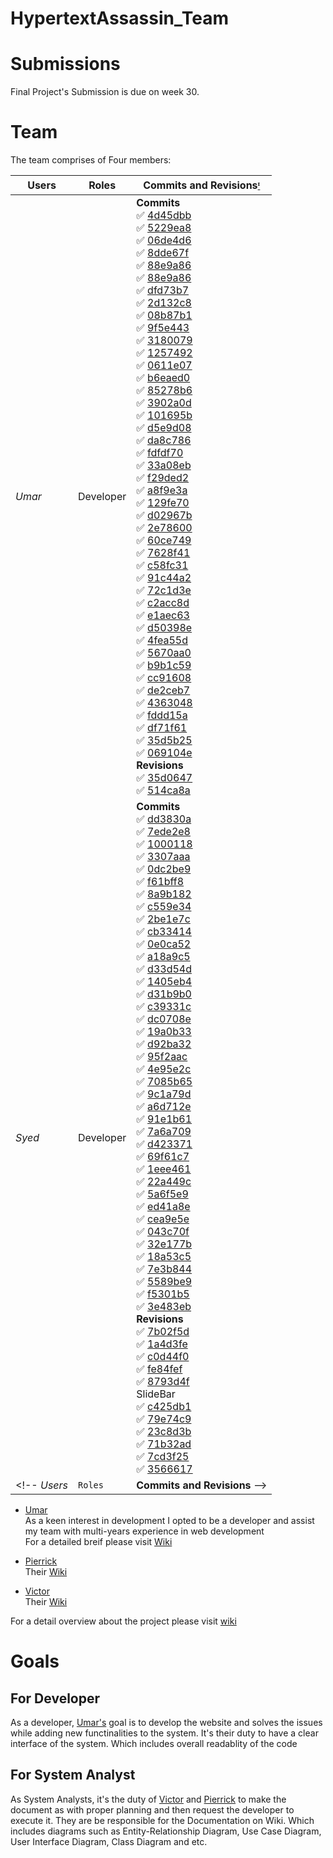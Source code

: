 # HypertextAssassin_Team


# Submissions 
Final Project's Submission is due on week 30.

# Team

The team comprises of Four members:

Users | Roles | Commits and Revisions[ᶦ](https://github.com/DMU-CTEC2902-2022/HypertextAssassin_Team#team "Hovering will show the details")
--- | --- | ---
*Umar* | Developer |   **Commits**   <br>✅ [4d45dbb](https://github.com/DMU-CTEC2902-2022/HypertextAssassin_Team/commit/4d45dbbb0164b37ed7b9fd7af682c25bd0ef67d8)  <br> ✅ [5229ea8](https://github.com/DMU-CTEC2902-2022/HypertextAssassin_Team/commit/5229ea84edaad9c67f475f7bc602cb69b716096a)   <br>✅ [06de4d6](https://github.com/DMU-CTEC2902-2022/HypertextAssassin_Team/commit/06de4d6d6a989d69fd2d7687f6537745c0cfab9b)   <br>✅ [8dde67f](https://github.com/DMU-CTEC2902-2022/HypertextAssassin_Team/commit/8dde67f631027186b99c1b948704b5b05b73452a)   <br>✅ [88e9a86](https://github.com/DMU-CTEC2902-2022/HypertextAssassin_Team/commit/8dde67f631027186b99c1b948704b5b05b73452a)   <br>✅ [88e9a86](https://github.com/DMU-CTEC2902-2022/HypertextAssassin_Team/commit/88e9a86f62aec512903325d82624ee471c3c7c47)   <br>✅ [dfd73b7](https://github.com/DMU-CTEC2902-2022/HypertextAssassin_Team/commit/dfd73b71b7dc29bfb94a917a7f5d9de11c0b70cb)   <br>✅ [2d132c8](https://github.com/DMU-CTEC2902-2022/HypertextAssassin_Team/commit/2d132c8317f4178fad570745d420a00b450f6e04)   <br>✅ [08b87b1](https://github.com/DMU-CTEC2902-2022/HypertextAssassin_Team/commit/08b87b12ba32f622ba15d47c42a54282083254bd)   <br>✅ [9f5e443](https://github.com/DMU-CTEC2902-2022/HypertextAssassin_Team/commit/9f5e4433e8b0e71bcdc8e25c407969b0996aebb6)   <br>✅ [3180079](https://github.com/DMU-CTEC2902-2022/HypertextAssassin_Team/commit/3180079b390a14377d8feb3678da952b6c6accbb)   <br>✅ [1257492](https://github.com/DMU-CTEC2902-2022/HypertextAssassin_Team/commit/1257492a367ed9ec0a90f1635c9e833ec06677f8)   <br>✅ [0611e07](https://github.com/DMU-CTEC2902-2022/HypertextAssassin_Team/commit/0611e07ade66350a83a538a00bfd4fc9728aed80)   <br>✅ [b6eaed0](https://github.com/DMU-CTEC2902-2022/HypertextAssassin_Team/commit/b6eaed0e3942d77d48591efda36c568168d2c3e9)   <br>✅ [85278b6](https://github.com/DMU-CTEC2902-2022/HypertextAssassin_Team/commit/85278b68f3fa7502250edc378618926ac971eaa7)   <br>✅ [3902a0d](https://github.com/DMU-CTEC2902-2022/HypertextAssassin_Team/commit/3902a0dd2875a3337dfa3336f97296560bbd40a7)   <br>✅ [101695b](https://github.com/DMU-CTEC2902-2022/HypertextAssassin_Team/commit/101695b67b62f85ff596b110dfebfc6779802d58)   <br>✅ [d5e9d08](https://github.com/DMU-CTEC2902-2022/HypertextAssassin_Team/commit/d5e9d08fe3d9de2be02ff1a6a90f9230fe0b8b2e)   <br>✅ [da8c786](https://github.com/DMU-CTEC2902-2022/HypertextAssassin_Team/commit/da8c786d62eeb339d99e733714c3792b21e7a9b8)   <br>✅ [fdfdf70](https://github.com/DMU-CTEC2902-2022/HypertextAssassin_Team/commit/fdfdf70297623fbddbfbf1b7d713482dedf91b7c)   <br>✅ [33a08eb](https://github.com/DMU-CTEC2902-2022/HypertextAssassin_Team/commit/33a08eb2d55039d7026b391c6003c85810d00304)   <br>✅ [f29ded2](https://github.com/DMU-CTEC2902-2022/HypertextAssassin_Team/commit/f29ded2b01d3c486263eeb09f6d0f9db74fa43cb)   <br>✅ [a8f9e3a](https://github.com/DMU-CTEC2902-2022/HypertextAssassin_Team/commit/a8f9e3a2b6338d1ef7ba45bb29f22d8f2e99d093)   <br>✅ [129fe70](https://github.com/DMU-CTEC2902-2022/HypertextAssassin_Team/commit/129fe7011ec720550ebfd55a297244cf7fa8a80f)   <br>✅ [d02967b](https://github.com/DMU-CTEC2902-2022/HypertextAssassin_Team/commit/d02967baef08c64a7c673b423607d833062b6b12)   <br>✅ [2e78600](https://github.com/DMU-CTEC2902-2022/HypertextAssassin_Team/commit/2e78600c6da2e7fb0a614dee8afc2b3da7946aa7)   <br>✅ [60ce749](https://github.com/DMU-CTEC2902-2022/HypertextAssassin_Team/commit/60ce749f9057efa803ab4428c15f7aeb94c34335)   <br>✅ [7628f41](https://github.com/DMU-CTEC2902-2022/HypertextAssassin_Team/commit/7628f417697b5d5cf0f7107547299a03563d93f5)   <br>✅ [c58fc31](https://github.com/DMU-CTEC2902-2022/HypertextAssassin_Team/commit/c58fc315bfbabd6c263f94d1aba453948714d5ed)   <br>✅ [91c44a2](https://github.com/DMU-CTEC2902-2022/HypertextAssassin_Team/commit/91c44a2c8f575999f63c0b293f83080fa63d89df)   <br>✅ [72c1d3e](https://github.com/DMU-CTEC2902-2022/HypertextAssassin_Team/commit/72c1d3ed6b1eb10ca1a2319f0b3f5a6849d99808)   <br>✅ [c2acc8d](https://github.com/DMU-CTEC2902-2022/HypertextAssassin_Team/commit/c2acc8d66086b3998208d331fb034e7994c8fcec)   <br>✅ [e1aec63](https://github.com/DMU-CTEC2902-2022/HypertextAssassin_Team/commit/e1aec6386cdb060e174c7628c1c3283339636877)   <br>✅ [d50398e](https://github.com/DMU-CTEC2902-2022/HypertextAssassin_Team/commit/d50398e1ed8db19d2cb40fd350aa5d6fa1a9fdaa)   <br>✅ [4fea55d](https://github.com/DMU-CTEC2902-2022/HypertextAssassin_Team/commit/4fea55d319f2c4beb7ba81bd17947491530b251d)   <br>✅ [5670aa0](https://github.com/DMU-CTEC2902-2022/HypertextAssassin_Team/commit/5670aa01539965b4ebecc071ffb88d8468a47e72)   <br>✅ [b9b1c59](https://github.com/DMU-CTEC2902-2022/HypertextAssassin_Team/commit/b9b1c5972e53c06644bc3637748d817552d473ad)   <br>✅ [cc91608](https://github.com/DMU-CTEC2902-2022/HypertextAssassin_Team/commit/cc916086f15de3dc1a63d1031bc02b559cdf7e4a)   <br>✅ [de2ceb7](https://github.com/DMU-CTEC2902-2022/HypertextAssassin_Team/commit/de2ceb745c011dc4a33dad1b843d4998246d7deb)   <br>✅ [4363048](https://github.com/DMU-CTEC2902-2022/HypertextAssassin_Team/commit/4363048ce883839eb170aa3c97659e6badf406a8)   <br>✅ [fddd15a](https://github.com/DMU-CTEC2902-2022/HypertextAssassin_Team/commit/fddd15af80ac4aee6390b1f452eed042fc98485e)   <br>✅ [df71f61](https://github.com/DMU-CTEC2902-2022/HypertextAssassin_Team/commit/df71f6108d72658609b7f8163e6e361bd4d7d688)   <br>✅ [35d5b25](https://github.com/DMU-CTEC2902-2022/HypertextAssassin_Team/commit/35d5b2578ed0f66aedceeb2d384d2d48c2e2f3f8)   <br>✅ [069104e](https://github.com/DMU-CTEC2902-2022/HypertextAssassin_Team/commit/069104e2c8e3e26f5b88eb6cdedf6a878bc7cbb7)   <br> **Revisions**   <br>✅ [35d0647](https://github.com/DMU-CTEC2902-2022/HypertextAssassin_Team/wiki/Home/35d0647c01c675e98a6ae902a09595bb561a3d95 "My work on team's wiki")   <br>✅ [514ca8a](https://github.com/DMU-CTEC2902-2022/HypertextAssassin_Team/wiki/Umar's-Wiki/514ca8aa8841407feae9c30f1998ab34c6135c9e "My work on my own wiki")  
*Syed* | Developer |   **Commits**   <br>✅ [dd3830a](https://github.com/DMU-CTEC2902-2022/HypertextAssassin_Team/commit/dd3830a3239921d42c04cebf861e862b2fa51195) <br>✅ [7ede2e8](https://github.com/DMU-CTEC2902-2022/HypertextAssassin_Team/commit/7ede2e814d03a936e7aeaf04d19b3c721dc7d0aa)<br>✅ [1000118](https://github.com/DMU-CTEC2902-2022/HypertextAssassin_Team/commit/100011823f953fce95078f2fdb006ad106d8c553) <br>✅ [3307aaa](https://github.com/DMU-CTEC2902-2022/HypertextAssassin_Team/commit/3307aaad5e9260f71a61cd352630dbb69986431b) <br>✅ [0dc2be9](https://github.com/DMU-CTEC2902-2022/HypertextAssassin_Team/commit/0dc2be913a356927ceabe0a1af6e63f68e50f38f) <br>✅ [f61bff8](https://github.com/DMU-CTEC2902-2022/HypertextAssassin_Team/commit/f61bff8ea657d20bc19fb90903db1d7892c62029) <br>✅ [8a9b182](https://github.com/DMU-CTEC2902-2022/HypertextAssassin_Team/commit/8a9b1826b38a37853f2f632b828c5b882a901faf) <br>✅ [c559e34](https://github.com/DMU-CTEC2902-2022/HypertextAssassin_Team/commit/c559e346d31b32cba5eea51ba3ac7246d0600674) <br>✅ [2be1e7c](https://github.com/DMU-CTEC2902-2022/HypertextAssassin_Team/commit/2be1e7ca77aa8ba1420b7f8e1166e1e1d0c6d79c) <br>✅ [cb33414](https://github.com/DMU-CTEC2902-2022/HypertextAssassin_Team/commit/cb33414167be5fa2f8cf85b39672999c297b0c55) <br>✅ [0e0ca52](https://github.com/DMU-CTEC2902-2022/HypertextAssassin_Team/commit/0e0ca524d249712bb5c4931fd6d64a49f32bf304) <br>✅ [a18a9c5](https://github.com/DMU-CTEC2902-2022/HypertextAssassin_Team/commit/a18a9c5ce71a7e06f0f4f4c2eb35fb39907b552b) <br>✅ [d33d54d](https://github.com/DMU-CTEC2902-2022/HypertextAssassin_Team/commit/d33d54d5b9ce9ed3737f6aea1e9d2f507e913081) <br>✅ [1405eb4](https://github.com/DMU-CTEC2902-2022/HypertextAssassin_Team/commit/1405eb485385b0683d3d0e61f659c1e0176e1cd2) <br>✅ [d31b9b0](https://github.com/DMU-CTEC2902-2022/HypertextAssassin_Team/commit/d31b9b0e770b1966a2f4f6936d852d9c1b9a0147) <br>✅ [c39331c](https://github.com/DMU-CTEC2902-2022/HypertextAssassin_Team/commit/c39331c0f39b1368c1e7781a658dfde87c272527) <br>✅ [dc0708e](https://github.com/DMU-CTEC2902-2022/HypertextAssassin_Team/commit/dc0708efd48d5d6ba730c7c0eae0f3cd3f1b45ec) <br>✅ [19a0b33](https://github.com/DMU-CTEC2902-2022/HypertextAssassin_Team/commit/19a0b33a4177c126aec1563a2bcb7d5f7eb41e21) <br>✅ [d92ba32](https://github.com/DMU-CTEC2902-2022/HypertextAssassin_Team/commit/d92ba32026fcfbea44f131eedffb659a38e392e5) <br>✅ [95f2aac](https://github.com/DMU-CTEC2902-2022/HypertextAssassin_Team/commit/95f2aac11cf420a75537bec5d2a3815402b5060a) <br>✅ [4e95e2c](https://github.com/DMU-CTEC2902-2022/HypertextAssassin_Team/commit/4e95e2c1a0c814769a24e3d749b6a60955b64b49) <br>✅ [7085b65](https://github.com/DMU-CTEC2902-2022/HypertextAssassin_Team/commit/7085b651fe3ab140cc57314f8fee5959939c1522) <br>✅ [9c1a79d](https://github.com/DMU-CTEC2902-2022/HypertextAssassin_Team/commit/9c1a79dfd896353443a1dace8e4422214f87faee) <br>✅ [a6d712e](https://github.com/DMU-CTEC2902-2022/HypertextAssassin_Team/commit/a6d712e0220bd9ba8e55674db2706598af514dd9) <br>✅ [91e1b61](https://github.com/DMU-CTEC2902-2022/HypertextAssassin_Team/commit/91e1b61ed42b22caf41d3c389e16c57703b9b202) <br>✅ [7a6a709](https://github.com/DMU-CTEC2902-2022/HypertextAssassin_Team/commit/7a6a7094ace8ba66fcf471c41acd70cdaefde98b) <br>✅ [d423371](https://github.com/DMU-CTEC2902-2022/HypertextAssassin_Team/commit/d423371455a54db53864ac29863a7c57cd9f0247) <br>✅ [69f61c7](https://github.com/DMU-CTEC2902-2022/HypertextAssassin_Team/commit/69f61c7947338e2fec5277764c1cd97a95c5b9ca) <br>✅ [1eee461](https://github.com/DMU-CTEC2902-2022/HypertextAssassin_Team/commit/1eee461b4031166f1c11f14d9a4d2b50d96a2ccf) <br>✅ [22a449c](https://github.com/DMU-CTEC2902-2022/HypertextAssassin_Team/commit/22a449c303e5ed77a7771ed46ddf95a0d7153dba) <br>✅ [5a6f5e9](https://github.com/DMU-CTEC2902-2022/HypertextAssassin_Team/commit/5a6f5e9759d4f5286c2242066f02df2d9d812c2a) <br>✅ [ed41a8e](https://github.com/DMU-CTEC2902-2022/HypertextAssassin_Team/commit/ed41a8e6b9621a3645d87a4955bc4db2ffd039ec) <br>✅ [cea9e5e](https://github.com/DMU-CTEC2902-2022/HypertextAssassin_Team/commit/cea9e5ee444c072096f7788d753935b74a1f571e) <br>✅ [043c70f](https://github.com/DMU-CTEC2902-2022/HypertextAssassin_Team/commit/043c70fdc0b14e09857ae7f9fb908b507eb6832c) <br>✅ [32e177b](https://github.com/DMU-CTEC2902-2022/HypertextAssassin_Team/commit/32e177b8b892ebb7fad6a9ab5fcb460a78f7e41b) <br>✅ [18a53c5](https://github.com/DMU-CTEC2902-2022/HypertextAssassin_Team/commit/18a53c53daafc91546b1880a9c6688672efe58e0) <br>✅ [7e3b844](https://github.com/DMU-CTEC2902-2022/HypertextAssassin_Team/commit/7e3b844e1652fbc7955ace4b4f957c112825d981) <br>✅ [5589be9](https://github.com/DMU-CTEC2902-2022/HypertextAssassin_Team/commit/5589be9d9996af1faf14776f9b5dc891e6fd11b1) <br>✅ [f5301b5](https://github.com/DMU-CTEC2902-2022/HypertextAssassin_Team/commit/f5301b57d0fae8cf688b08e4b369318bc1cac872) <br>✅ [3e483eb](https://github.com/DMU-CTEC2902-2022/HypertextAssassin_Team/commit/3e483ebb0712b7315986dcde94ec3d88758e0bb3) <br> **Revisions**<br>✅ [7b02f5d](https://github.com/DMU-CTEC2902-2022/HypertextAssassin_Team/wiki/Team-Protocols/7b02f5d38c92882dc9aa0f98fda7f4b00a666420) <br>✅ [1a4d3fe](https://github.com/DMU-CTEC2902-2022/HypertextAssassin_Team/wiki/Documentations-and-Diagrams/1a4d3fea117ecec73ec6a585b4424ccd0ea2808d)  <br>✅ [c0d44f0](https://github.com/DMU-CTEC2902-2022/HypertextAssassin_Team/wiki/Syed's-Wiki/c0d44f01ce187f7f911aa940b5173bcc0996d713) <br>✅ [fe84fef](https://github.com/DMU-CTEC2902-2022/HypertextAssassin_Team/wiki/Test-Module/fe84fef937c1774304e7398aa99faabac344a997) <br>✅ [8793d4f](https://github.com/DMU-CTEC2902-2022/HypertextAssassin_Team/wiki/TestStaff/8793d4f337e63eded6c2240613c8559a53a64af9)<br> SlideBar <br>✅ [c425db1](https://github.com/DMU-CTEC2902-2022/HypertextAssassin_Team/wiki/_Sidebar/c425db158ed2c0fc83278547213e3960e4a104c4) <br>✅ [79e74c9](https://github.com/DMU-CTEC2902-2022/HypertextAssassin_Team/wiki/_Sidebar/79e74c9b1db468ba1e614aac579ed0b9fd7672d8) <br>✅ [23c8d3b](https://github.com/DMU-CTEC2902-2022/HypertextAssassin_Team/wiki/_Sidebar/23c8d3bc4e1693113503a5c1dd6df3df3cc9c36e) <br>✅ [71b32ad](https://github.com/DMU-CTEC2902-2022/HypertextAssassin_Team/wiki/_Sidebar/71b32ada1fff8ccfb53063d047727e35519149a1) <br>✅ [7cd3f25](https://github.com/DMU-CTEC2902-2022/HypertextAssassin_Team/wiki/_Sidebar/7cd3f25fb28b5673041a2353d85b5f98233f9b48) <br>✅ [3566617](https://github.com/DMU-CTEC2902-2022/HypertextAssassin_Team/wiki/_Sidebar/3566617a4f9020fa63e6677e9e09a11299c5193b)
<!-- *Users* | `Roles` | **Commits and Revisions** -->





* [Umar](https://github.com/itsumarsoomro)<br>
As a keen interest in development I opted to be a developer and assist my team with multi-years experience in web development  
For a detailed breif please visit [Wiki](https://github.com/DMU-CTEC2902-2022/HypertextAssassin_Team/wiki/Umar's-Wiki)

* [Pierrick](https://github.com/Riick91) <br>
Their [Wiki](https://github.com/DMU-CTEC2902-2022/HypertextAssassin_Team/wiki/Pierrick-Njiki-An-Coordinator-role)

* [Victor](https://github.com/VictorTooHauAn) <br>
Their [Wiki](https://github.com/DMU-CTEC2902-2022/HypertextAssassin_Team/wiki/Victor-Too-Hau-An---Coordinator-role)


For a detail overview about the project please visit [wiki](https://github.com/DMU-CTEC2902-2022/HypertextAssassin_Team/wiki)



# Goals

## For Developer

As a developer, [Umar's](https://github.com/itsumarsoomro) goal is to develop the website and solves the issues while adding new functinalities to the system. It's their duty to have a clear interface of the system. Which includes overall readablity of the code

## For System Analyst

As System Analysts, it's the duty of [Victor](https://github.com/VictorTooHauAn) and [Pierrick](https://github.com/Riick91) to make the document as with proper planning and then request the developer to execute it. They are be responsible for the Documentation on Wiki. Which includes diagrams such as Entity-Relationship Diagram, Use Case Diagram, User Interface Diagram, Class Diagram and etc.


